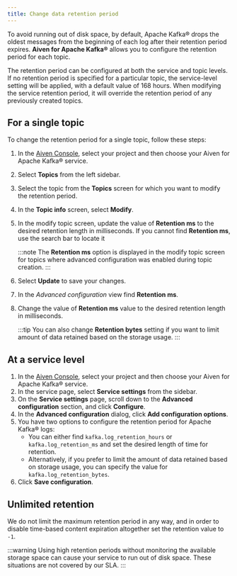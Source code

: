 ```yaml
---
title: Change data retention period
---
```


To avoid running out of disk space, by default, Apache Kafka® drops the
oldest messages from the beginning of each log after their retention
period expires. **Aiven for Apache Kafka®** allows you to configure the
retention period for each topic.

The retention period can be configured at both the service and topic
levels. If no retention period is specified for a particular topic, the
service-level setting will be applied, with a default value of 168
hours. When modifying the service retention period, it will override the
retention period of any previously created topics.

## For a single topic

To change the retention period for a single topic, follow these steps:

1.  In the [Aiven Console](https://console.aiven.io/), select your
    project and then choose your Aiven for Apache Kafka® service.

2.  Select **Topics** from the left sidebar.

3.  Select the topic from the **Topics** screen for which you want to
    modify the retention period.

4.  In the **Topic info** screen, select **Modify**.

5.  In the modify topic screen, update the value of **Retention ms** to
    the desired retention length in milliseconds. If you cannot find
    **Retention ms**, use the search bar to locate it

    :::note
    The **Retention ms** option is displayed in the modify topic screen
    for topics where advanced configuration was enabled during topic
    creation.
    :::

6.  Select **Update** to save your changes.

7.  In the *Advanced configuration* view find **Retention ms**.

8.  Change the value of **Retention ms** value to the desired retention
    length in milliseconds.

    :::tip
    You can also change **Retention bytes** setting if you want to limit
    amount of data retained based on the storage usage.
    :::

## At a service level

1.  In the [Aiven Console](https://console.aiven.io/), select your
    project and then choose your Aiven for Apache Kafka® service.
2.  In the service page, select **Service settings** from the sidebar.
3.  On the **Service settings** page, scroll down to the **Advanced
    configuration** section, and click **Configure**.
4.  In the **Advanced configuration** dialog, click **Add configuration
    options**.
5.  You have two options to configure the retention period for Apache
    Kafka® logs:
    -   You can either find `kafka.log_retention_hours` or
        `kafka.log_retention_ms` and set the desired length of time for
        retention.
    -   Alternatively, if you prefer to limit the amount of data
        retained based on storage usage, you can specify the value for
        `kafka.log_retention_bytes`.
6.  Click **Save configuration**.

## Unlimited retention

We do not limit the maximum retention period in any way, and in order to
disable time-based content expiration altogether set the retention value
to `-1`.

:::warning
Using high retention periods without monitoring the available storage
space can cause your service to run out of disk space. These situations
are not covered by our SLA.
:::
